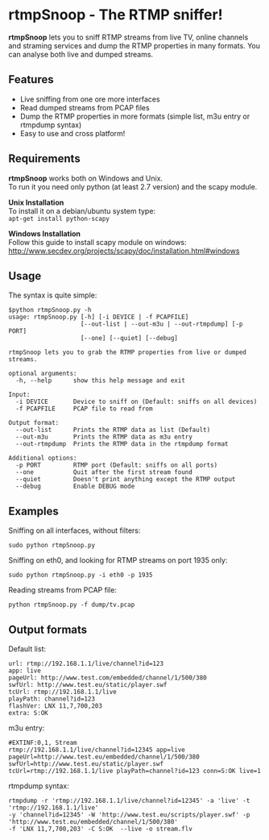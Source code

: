 # rtmpSnoop - The RTMP sniffer!

**rtmpSnoop** lets you to sniff RTMP streams from live TV, online channels and straming services and dump the RTMP properties in many formats.
You can analyse both live and dumped streams.

## Features

* Live sniffing from one ore more interfaces
* Read dumped streams from PCAP files
* Dump the RTMP properties in more formats (simple list, m3u entry or rtmpdump syntax)
* Easy to use and cross platform!

## Requirements

**rtmpSnoop** works both on Windows and Unix.  
To run it you need only python (at least 2.7 version) and the scapy module. 

**Unix Installation**  
To install it on a debian/ubuntu system type:  
`apt-get install python-scapy`

**Windows Installation**  
Follow this guide to install scapy module on windows:
http://www.secdev.org/projects/scapy/doc/installation.html#windows

## Usage

The syntax is quite simple:

```
$python rtmpSnoop.py -h
usage: rtmpSnoop.py [-h] [-i DEVICE | -f PCAPFILE]
                    [--out-list | --out-m3u | --out-rtmpdump] [-p PORT]
                    [--one] [--quiet] [--debug]

rtmpSnoop lets you to grab the RTMP properties from live or dumped streams.

optional arguments:
  -h, --help      show this help message and exit

Input:
  -i DEVICE       Device to sniff on (Default: sniffs on all devices)
  -f PCAPFILE     PCAP file to read from

Output format:
  --out-list      Prints the RTMP data as list (Default)
  --out-m3u       Prints the RTMP data as m3u entry
  --out-rtmpdump  Prints the RTMP data in the rtmpdump format

Additional options:
  -p PORT         RTMP port (Default: sniffs on all ports)
  --one           Quit after the first stream found
  --quiet         Doesn't print anything except the RTMP output
  --debug         Enable DEBUG mode
```

## Examples

Sniffing on all interfaces, without filters:
```
sudo python rtmpSnoop.py
```

Sniffing on eth0, and looking for RTMP streams on port 1935 only:
```
sudo python rtmpSnoop.py -i eth0 -p 1935
```

Reading streams from PCAP file:
```
python rtmpSnoop.py -f dump/tv.pcap
```

## Output formats

Default list:
```
url: rtmp://192.168.1.1/live/channel?id=123
app: live
pageUrl: http://www.test.com/embedded/channel/1/500/380
swfUrl: http://www.test.eu/static/player.swf
tcUrl: rtmp://192.168.1.1/live
playPath: channel?id=123
flashVer: LNX 11,7,700,203
extra: S:OK 
```

m3u entry:
```
#EXTINF:0,1, Stream
rtmp://192.168.1.1/live/channel?id=12345 app=live pageUrl=http://www.test.eu/embedded/channel/1/500/380 
swfUrl=http://www.test.eu/static/player.swf tcUrl=rtmp://192.168.1.1/live playPath=channel?id=123 conn=S:OK live=1
```

rtmpdump syntax:
```
rtmpdump -r 'rtmp://192.168.1.1/live/channel?id=12345' -a 'live' -t 'rtmp://192.168.1.1/live' 
-y 'channel?id=12345' -W 'http://www.test.eu/scripts/player.swf' -p 'http://www.test.eu/embedded/channel/1/500/380' 
-f 'LNX 11,7,700,203' -C S:OK  --live -o stream.flv
```
